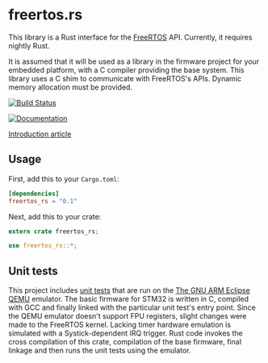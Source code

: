 # freertos.rs

This library is a Rust interface for the [FreeRTOS](http://www.freertos.org/) API. Currently, it requires nightly Rust.

It is assumed that it will be used as a library in the firmware project for your embedded platform, with a C compiler providing the base system.
This library uses a C shim to communicate with FreeRTOS's APIs. Dynamic memory allocation must be provided.

[![Build Status](https://travis-ci.org/hashmismatch/freertos.rs.svg?branch=master)](https://travis-ci.org/hashmismatch/freertos.rs)

[![Documentation](https://docs.rs/freertos_rs/badge.svg)](https://docs.rs/freertos_rs)

[Introduction article](http://hashmismatch.net/freertos-meets-rust/)

## Usage

First, add this to your `Cargo.toml`:

```toml
[dependencies]
freertos_rs = "0.1"
```

Next, add this to your crate:

```rust
extern crate freertos_rs;

use freertos_rs::*;
```

## Unit tests

This project includes [unit tests](qemu_stm32_tests/src/) that are run on the [The GNU ARM Eclipse QEMU](http://gnuarmeclipse.github.io/qemu/) emulator. The basic firmware for STM32 is written in C, compiled with GCC and finally linked with the particular unit test's entry point. Since the QEMU emulator doesn't support FPU registers, slight changes were made to the FreeRTOS kernel. Lacking timer hardware emulation is simulated with a Systick-dependent IRQ trigger. Rust code invokes the cross compilation of this crate, compilation of the base firmware, final linkage and then runs the unit tests using the emulator.
